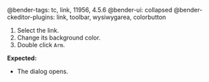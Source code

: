 @bender-tags: tc, link, 11956, 4.5.6
@bender-ui: collapsed
@bender-ckeditor-plugins: link, toolbar, wysiwygarea, colorbutton


1. Select the link.
2. Change its background color.
3. Double click `Arm`.

**Expected:**
* The dialog opens.
